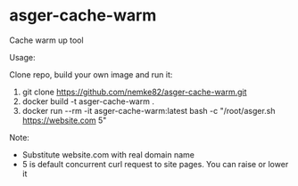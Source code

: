 # asger-cache-warm
Cache warm up tool

Usage:


Clone repo, build your own image and run it:
1) git clone https://github.com/nemke82/asger-cache-warm.git
2) docker build -t asger-cache-warm .
3) docker run --rm -it asger-cache-warm:latest bash -c "/root/asger.sh https://website.com 5"

Note:
- Substitute website.com with real domain name
- 5 is default concurrent curl request to site pages. You can raise or lower it
